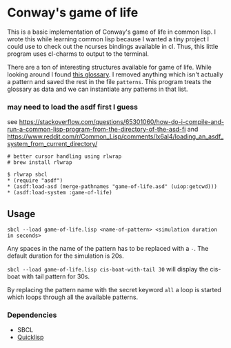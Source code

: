 # Conway's game of life

This is a basic implementation of Conway's game of life in common lisp.  I wrote this while learning common lisp because I wanted a tiny project I could use to check out the ncurses bindings available in cl.  Thus, this little program uses cl-charms to output to the terminal.

There are a ton of interesting structures available for game of life.  While looking around I found [this glossary](http://www.radicaleye.com/lifepage/glossary.html).  I removed anything which isn't actually a pattern and saved the rest in the file `patterns`.  This program treats the glossary as data and we can instantiate any patterns in that list.

### may need to load the asdf first I guess

see https://stackoverflow.com/questions/65301060/how-do-i-compile-and-run-a-common-lisp-program-from-the-directory-of-the-asd-fi
and https://www.reddit.com/r/Common_Lisp/comments/lx6al4/loading_an_asdf_system_from_current_directory/

```
# better cursor handling using rlwrap
# brew install rlwrap 

$ rlwrap sbcl
* (require "asdf")
* (asdf:load-asd (merge-pathnames "game-of-life.asd" (uiop:getcwd)))
* (asdf:load-system :game-of-life)
```

## Usage

`sbcl --load game-of-life.lisp <name-of-pattern> <simulation duration in seconds>`

Any spaces in the name of the pattern has to be replaced with a `-`.  The default duration for the simulation is 20s.

`sbcl --load game-of-life.lisp cis-boat-with-tail 30` will display the cis-boat with tail pattern for 30s.

By replacing the pattern name with the secret keyword `all` a loop is started which loops through all the available patterns.

### Dependencies

* SBCL
* [Quicklisp](www.quicklisp.org)
